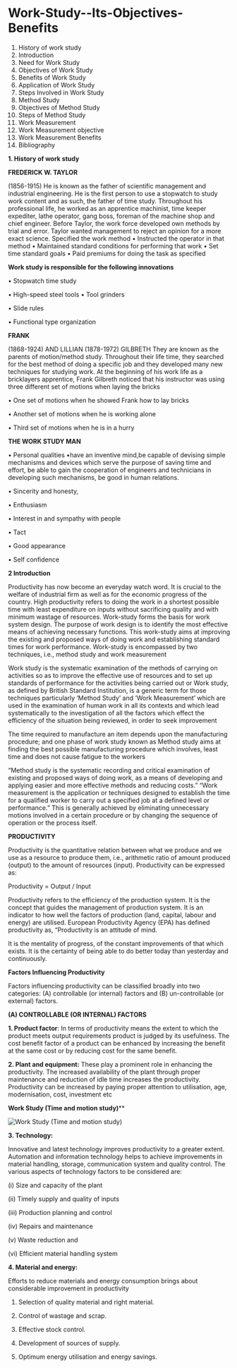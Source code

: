 # Work-Study--Its-Objectives-Benefits
1.	History of work study
2.	Introduction
3.	Need for Work Study
4.	Objectives of Work Study
5.	Benefits of Work Study
6.	Application of Work Study
7.	Steps Involved in Work Study
8.	Method Study
9.	Objectives of Method Study
10.	Steps of Method Study
11.	Work Measurement
12.	Work Measurement objective
13.	Work Measurement Benefits
14.	Bibliography
  
**1.	History of work study**

**FREDERICK W. TAYLOR**

 (1856-1915) He is known as the father of scientific management and industrial engineering. He is the first person to use a stopwatch to study work content and as such, the father of time study. Throughout his professional life, he worked as an apprentice machinist, time keeper expediter, lathe operator, gang boss, foreman of the machine shop and chief engineer.
Before Taylor, the work force developed own methods by trial and error. Taylor wanted management to reject an opinion for a more exact science.
 Specified the work method
•	Instructed the operator in that method
•	Maintained standard conditions for performing that work
•	Set time standard goals 
•	Paid premiums for doing the task as specified

**Work study is responsible for the following innovations**

•	Stopwatch time study

•	High-speed steel tools
•	Tool grinders

•	Slide rules

•	Functional type organization

**FRANK**

 (1868-1924) AND LILLIAN (1878-1972) GILBRETH They are known as the parents of motion/method study. Throughout their life time, they searched for the best method of doing a specific job and they developed many new techniques for studying work.
At the beginning of his work life as a bricklayers apprentice, Frank Gilbreth noticed that his instructor was using three different
set of motions when laying the bricks

•	One set of motions when he showed Frank how to
lay bricks

•	Another set of motions when he is working alone

•	Third set of motions when he is in a hurry

**THE WORK STUDY MAN**

•	Personal qualities
•have an inventive mind,be capable of devising simple mechanisms and devices which serve the purpose of saving time and effort, be able to gain the cooperation of engineers and technicians in developing such mechanisms, be good in human relations.

•	Sincerity and honesty,

•	Enthusiasm

•	Interest in and sympathy with people

•	Tact

•	Good appearance

•	Self confidence

**2 Introduction**

Productivity has now become an everyday watch word. It is crucial to the welfare of industrial firm as well as for the economic progress of the country. High productivity refers to doing the work in a shortest possible time with least expenditure on inputs without sacrificing quality and with minimum wastage of resources. Work-study forms the basis for work system design. The purpose of work design is to identify the most effective means of achieving necessary functions. 
This work-study aims at improving the existing and proposed ways of doing work and establishing standard times for work performance. Work-study is encompassed by two techniques, i.e., method study and work measurement

Work study is the systematic examination of the methods of carrying on activities so as to improve the effective use of resources and to set up standards of performance for the activities being carried out or Work study, as defined by British Standard Institution, is a generic term for those techniques particularly 
‘Method Study’ and ‘Work Measurement’ which are used in the examination of human work in all its contexts and which lead systematically to the investigation of all the factors which effect the efficiency of the situation being reviewed, in order to seek improvement

The time required to manufacture an item depends upon the manufacturing procedure; and one phase of work study known as Method study aims at finding the best possible manufacturing procedure which involves, least time and does not cause fatigue to the workers

“Method study is the systematic recording and critical examination of existing and proposed ways of doing work, as a means of developing and applying easier and more effective methods and reducing costs.” “Work measurement is the application or techniques designed to establish the time for a qualified worker to carry out a specified job at a defined level or performance.”
This is generally achieved by eliminating unnecessary motions involved in a certain procedure or by changing the sequence of operation or the process itself.

**PRODUCTIVITY**

Productivity is the quantitative relation between what we produce and we use as a resource to produce them, i.e., arithmetic ratio of amount produced (output) to the amount of resources (input). Productivity can be expressed as:

 Productivity = Output / Input
 
Productivity refers to the efficiency of the production system. It is the concept that guides the management of production system. It is an indicator to how well the factors of production (land, capital, labour and energy) are utilised. European Productivity Agency (EPA) has defined productivity as, “Productivity is an attitude of mind. 

It is the mentality of progress, of the constant improvements of that which exists. It is the certainty of being able to do better today than yesterday and continuously.

**Factors Influencing Productivity**

Factors influencing productivity can be classified broadly into two categories: (A) controllable (or internal) factors and (B) un-controllable (or external) factors.

**(A) CONTROLLABLE (OR INTERNAL) FACTORS** 

**1. Product factor**: 
In terms of productivity means the extent to which the product meets output requirements product is judged by its usefulness. The cost benefit factor of a product can be enhanced by increasing the benefit at the same cost or by reducing cost for the same benefit. 

**2. Plant and equipment:**
These play a prominent role in enhancing the productivity. The increased availability of the plant through proper maintenance and reduction of idle time increases the productivity. Productivity can be increased by paying proper attention to utilisation, age, modernisation, cost, investment etc

**Work Study (Time and motion study)****

![Work Study (Time and motion study)](https://github.com/raninirmal/Work-Study--Its-Objectives-Benefits/assets/132740254/a2a7971d-a5f4-4f18-bad5-7b255a62c229)

**3. Technology:**

Innovative and latest technology improves productivity to a greater extent. Automation and information technology helps to achieve improvements in material handling, storage, communication system and quality control. The various aspects of technology factors to be considered are:

 (i) Size and capacity of the plant
 
 (ii) Timely supply and quality of inputs
 
 (iii) Production planning and control 
 
(iv) Repairs and maintenance

 (v) Waste reduction and 
 
(vi) Efficient material handling system

**4. Material and energy:**

Efforts to reduce materials and energy consumption brings about considerable improvement in productivity

1. Selection of quality material and right material.
 
 2. Control of wastage and scrap. 
 
3. Effective stock control. 

5. Development of sources of supply.
  
7. Optimum energy utilisation and energy savings.





